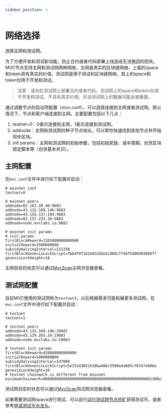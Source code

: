 ```yaml
---
sidebar_position: 3
---
```

# 网络选择

选择主网和测试网。

为了方便开发和测试新功能，防止合约或者代码部署上线造成无法挽回的损失。MVC节点支持主网和测试网两种网络，主网是真实的区块链网络，上面的space和token具有真实的价值，测试网是用于测试的区块链网络，其上的space和token仅用于开发和测试。

> 注意：请勿在测试网上部署合约或者代码，测试网上的space和token仅用于开发和测试，不具有真实价值。并且测试网上的数据可能会被重置。

通过调整节点的启动项配置（mvc.conf），可以选择连接到主网或者测试网。默认情况下，节点和客户端连接到主网。主要配置包括以下几点：

1. testnet=0：0表示连接到主网，1表示连接到测试网。
2. addnode：主网和测试网的种子节点地址，可以帮你快速找到其他节点并开始同步区块。
3. init params：主网和测试网的初始参数，包括初始奖励、减半周期、创世区块锁定脚本等（创世基本共识）。

## 主网配置

在`mvc.conf`文件中进行如下配置并启动：

```text
# mainnet conf
testnet=0

# mainnet peers
addnode=81.163.20.40:9883
addnode=43.132.109.146:9883
addnode=43.154.137.194:9883
addnode=82.157.232.16:9883
addnode=node.mvclabs.io:9883

# mainnet init params
# init params
firstBlockReward=1365000000000000
initialReward=2500000000
subsidyHalvingInterval=131250
firstBlockGenesisLockScript=fbb4f97162e02d3be2c860c7f4df5d860030b07f
genesisLockHeight=10
```

主网目前的状态可以通过[MvcScan](https://www.mvcscan.com/)主网浏览器查看。

## 测试网配置

目前MVC使用的测试网称为`testnet3`，以后根据需求可能拓展更多测试网，在`mvc.conf`文件中进行如下配置并启动：

```text
# testnet
testnet=1

# testnet peers
addnode=43.132.109.146:29883
addnode=43.129.203.34:19883
addnode=node.mvclabs.io:19883

# testnet init params
firstBlockReward=420000000000000
initialReward=5000000000
subsidyHalvingInterval=147000
firstBlockGenesisLockScript=5e1514305163dba48bc5500ada085c787e7e0dbe
genesisLockHeight=10
# testnet chainwork is different from mainnet
minimumchainwork=0000000000000000000000000000000000000000000000001388a1b78b278709
```

测试网目前的状态可以通过[MvcScan](https://test.mvcscan.com/)测试网浏览器查看。

如果需要测试网space进行测试，可以自行[运行测试网节点挖矿](/docs/mining/config/set-up-your-own)获得测试币，或者参考[申请测试币水龙头](/docs/introduction/getting-started/enviroment/claim-faucet)。
